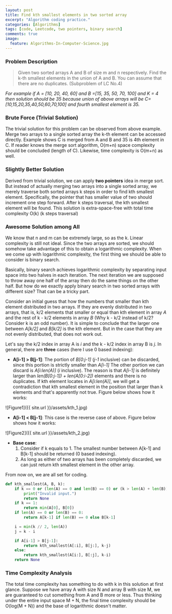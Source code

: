 ```yaml
---
layout: post
title: Find kth smallest elements in two sorted array
excerpt: "Algorithm coding practice."
categories: [Algorithms]
tags: [code, Leetcode, two pointers, binary search]
comments: true
image:
  feature: Algorithms-In-Computer-Science.jpg
---
```


### Problem Description

> Given two sorted arrays A and B of size m and n respectively. Find the k-th smallest elements in the union of A and B. You can assume that there are no duplicates. (Subproblem of LC No.4)

*For example if A = [10, 20, 40, 60] and B =[15, 35, 50, 70, 100] and K = 4 then solution should be 35 because union of above arrays will be
C= [10,15,20,35,40,50,60,70,100] and fourth smallest element is 35.*

### Brute Force (Trivial Solution)

The trivial solution for this problem can be observed from above example. Merge two arrays to a single sorted array the k-th element can be accessed directly. Example shows C is merged from A and B and 35 is 4th element in C. If reader knows the merge sort algorithm, O(m+n) space complexity should be concluded (length of C). Likewise, time complexity is O(m+n) as well.

### Slightly Better Solution

Derived from trivial solution, we can apply **two pointers** idea in merge sort. But instead of actually merging two arrays into a single sorted array, we merely traverse both sorted arrays k steps in order to find kth smallest element. Specifically, the pointer that has smaller value of two should increment one step forward. After k steps traversal, the kth smallest element will be found. This solution is extra-space-free with total time complexity O(k) (k steps traversal)

### Awesome Solution among All

We know that n and m can be extremely large, so as the k. Linear complexity is still not ideal. Since the two arrays are sorted, we should somehow take advantage of this to obtain a logarithmic complexity. When we come up with logarithmic complexity, the first thing we should be able to consider is binary search.

Basically, binary search achieves logarithmic complexity by separating input space into two halves in each iteration. The next iteration we are supposed to throw away one half of the array then do the same things on the other half. But how do we exactly apply binary search in two sorted arrays with different size? That can be a tricky part.

Consider an initial guess that how the numbers that smaller than kth element distributed in two arrays. If they are evenly distributed in two arrays, that is, k/2 elements that smaller or equal than kth element in array *A* and the rest of k - k/2 elements in array *B* (Why k - k/2 instead of k/2? Consider k is an odd number). It is simple to conclude that the larger one between *A[k/2]* and *B[k/2]* is the kth element. But in the case that they are not evenly distributed, that does not work out.

Let's say the k/2 index in array A is *i* and the k - k/2 index in array B is *j*. In general, there are **three** cases (here I use 0 based indexing):

+ **A[i-1] > B[j-1]**: The portion of *B[0:j-1]* (*j-1* inclusive) can be discarded, since this portion is strictly smaller than *A[i-1]* The other portion we can discard is *A[i:len(A)]* (*i* inclusive). The reason is that *A[i-1]* is definitely larger than *len(B[0:j-1]) + len(A[0:i-2])* elements and there is no duplicates. If kth element locates in *A[i:len(A)]*, we will get a contradiction that kth smallest element in the position that larger than k elements and that's apparently not true. Figure below shows how it works:  

![Figure1]({{ site.url }}/assets/kth_1.jpg)  

+ **A[i-1] < B[j-1]**: This case is the reverse case of above. Figure below shows how it works:  

![Figure2]({{ site.url }}/assets/kth_2.jpg)  

+ **Base case**:
   1. Consider if k equals to 1. The smallest number between A[k-1] and B[k-1] should be returned (0 based indexing).  
   2. As long as either of two arrays has been completely discarded, we can just return kth smallest element in the other array.  

From now on, we are all set for coding.

```python
def kth_smallest(A, B, k):
    if k == 0 or (len(A) == 0 and len(B) == 0) or (k > len(A) + len(B)):
        print("Invalid input.")
        return None
    if k == 1:
        return min(A[0], B[0])
    if len(A) == 0 or len(B) == 0:
        return A[k-1] if len(B) == 0 else B[k-1]

    i = min(k // 2, len(A))
    j = k - i

    if A[i-1] > B[j-1]:
        return kth_smallest(A[:i], B[j:], k-j)
    else:
        return kth_smallest(A[i:], B[:j], k-i)
    return None
```

### Time Complexity Analysis

The total time complexity has something to do with k in this solution at first glance. Suppose we have array A with size N and array B with size M, we are guaranteed to cut something from A and B more or less. Thus thinking under the entire input space M + N, the final time complexity should be O(log(M + N)) and the base of logarithmic doesn't matter.

